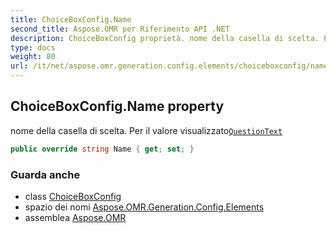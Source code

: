 ```yaml
---
title: ChoiceBoxConfig.Name
second_title: Aspose.OMR per Riferimento API .NET
description: ChoiceBoxConfig proprietà. nome della casella di scelta. Per il valore visualizzatoQuestionText
type: docs
weight: 80
url: /it/net/aspose.omr.generation.config.elements/choiceboxconfig/name/
---
```

## ChoiceBoxConfig.Name property

nome della casella di scelta. Per il valore visualizzato[`QuestionText`](../questiontext/)

```csharp
public override string Name { get; set; }
```

### Guarda anche

* class [ChoiceBoxConfig](../)
* spazio dei nomi [Aspose.OMR.Generation.Config.Elements](../../choiceboxconfig/)
* assemblea [Aspose.OMR](../../../)



